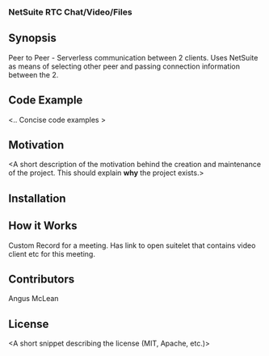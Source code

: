 ### NetSuite RTC Chat/Video/Files

## Synopsis

Peer to Peer - Serverless communication between 2 clients. Uses NetSuite as means of selecting other peer and passing connection information between the 2.

## Code Example

<.. Concise code examples >

## Motivation

<A short description of the motivation behind the creation and maintenance of the project. This should explain **why** the project exists.>

## Installation

<Provide code examples and explanations of how to get the project.>

## How it Works

Custom Record for a meeting. Has link to open suitelet that contains video client etc for this meeting. 

## Contributors

Angus McLean

## License

<A short snippet describing the license (MIT, Apache, etc.)>